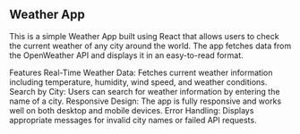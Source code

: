 ## Weather App
This is a simple Weather App built using React that allows users to check the current weather of any city around the world. The app fetches data from the OpenWeather API and displays it in an easy-to-read format.

Features
Real-Time Weather Data: Fetches current weather information including temperature, humidity, wind speed, and weather conditions.
Search by City: Users can search for weather information by entering the name of a city.
Responsive Design: The app is fully responsive and works well on both desktop and mobile devices.
Error Handling: Displays appropriate messages for invalid city names or failed API requests.
